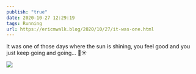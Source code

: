 ```yaml
---
publish: "true"
date: 2020-10-27 12:29:19
tags: Running
url: https://ericmwalk.blog/2020/10/27/it-was-one.html
---
```


It was one of those days where the sun is shining, you feel good and you just keep going and going... 🏃☀️

![](https://ericmwalk.blog/uploads/2020/17d0e5ddc4.jpg)